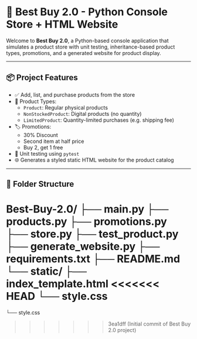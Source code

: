 # 🛒 Best Buy 2.0 - Python Console Store + HTML Website

Welcome to **Best Buy 2.0**, a Python-based console application that simulates a product store with unit testing, inheritance-based product types, promotions, and a generated website for product display.

---

## 📦 Project Features

- ✅ Add, list, and purchase products from the store
- 📁 Product Types:
  - `Product`: Regular physical products
  - `NonStockedProduct`: Digital products (no quantity)
  - `LimitedProduct`: Quantity-limited purchases (e.g. shipping fee)
- 🏷️ Promotions:
  - 30% Discount
  - Second item at half price
  - Buy 2, get 1 free
- 🧪 Unit testing using `pytest`
- 🌐 Generates a styled static HTML website for the product catalog

---

## 📂 Folder Structure

Best-Buy-2.0/
├── main.py
├── products.py
├── promotions.py
├── store.py
├── test_product.py
├── generate_website.py
├── requirements.txt
├── README.md
└── static/
├── index_template.html
<<<<<<< HEAD
└── style.css
=======
└── style.css
>>>>>>> 3ea1dff (Initial commit of Best Buy 2.0 project)
